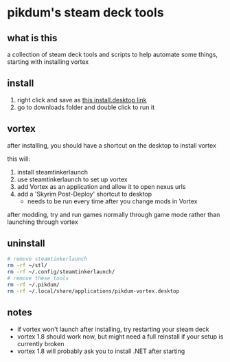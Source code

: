# pikdum's steam deck tools

## what is this

a collection of steam deck tools and scripts to help automate some things, starting with installing vortex

## install

1. right click and save as [this install.desktop link](https://raw.githubusercontent.com/pikdum/steam-deck/master/install.desktop)
2. go to downloads folder and double click to run it

## vortex

after installing, you should have a shortcut on the desktop to install vortex

this will:
1. install steamtinkerlaunch
2. use steamtinkerlaunch to set up vortex
3. add Vortex as an application and allow it to open nexus urls
4. add a 'Skyrim Post-Deploy' shortcut to desktop
   * needs to be run every time after you change mods in Vortex

after modding, try and run games normally through game mode rather than launching through vortex

## uninstall

```bash
# remove steamtinkerlaunch
rm -rf ~/stl/
rm -rf ~/.config/steamtinkerlaunch/
# remove these tools
rm -rf ~/.pikdum/
rm -rf ~/.local/share/applications/pikdum-vortex.desktop
```

## notes

* if vortex won't launch after installing, try restarting your steam deck
* vortex 1.8 should work now, but might need a full reinstall if your setup is currently broken
* vortex 1.8 will probably ask you to install .NET after starting
